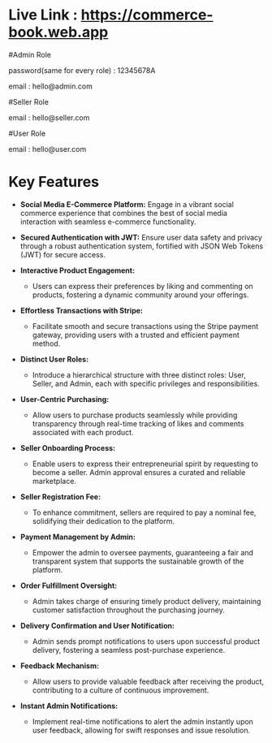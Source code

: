 # Live Link : https://commerce-book.web.app

#Admin Role

<p>password(same for every role) : 12345678A</p>
<p>email : hello@admin.com</p>

#Seller Role

<p>email : hello@seller.com</p>

#User Role

<p>email : hello@user.com</p>

# Key Features

- **Social Media E-Commerce Platform:** Engage in a vibrant social commerce experience that combines the best of social media interaction with seamless e-commerce functionality.

- **Secured Authentication with JWT:** Ensure user data safety and privacy through a robust authentication system, fortified with JSON Web Tokens (JWT) for secure access.

- **Interactive Product Engagement:**

  - Users can express their preferences by liking and commenting on products, fostering a dynamic community around your offerings.

- **Effortless Transactions with Stripe:**

  - Facilitate smooth and secure transactions using the Stripe payment gateway, providing users with a trusted and efficient payment method.

- **Distinct User Roles:**

  - Introduce a hierarchical structure with three distinct roles: User, Seller, and Admin, each with specific privileges and responsibilities.

- **User-Centric Purchasing:**

  - Allow users to purchase products seamlessly while providing transparency through real-time tracking of likes and comments associated with each product.

- **Seller Onboarding Process:**

  - Enable users to express their entrepreneurial spirit by requesting to become a seller. Admin approval ensures a curated and reliable marketplace.

- **Seller Registration Fee:**

  - To enhance commitment, sellers are required to pay a nominal fee, solidifying their dedication to the platform.

- **Payment Management by Admin:**

  - Empower the admin to oversee payments, guaranteeing a fair and transparent system that supports the sustainable growth of the platform.

- **Order Fulfillment Oversight:**

  - Admin takes charge of ensuring timely product delivery, maintaining customer satisfaction throughout the purchasing journey.

- **Delivery Confirmation and User Notification:**

  - Admin sends prompt notifications to users upon successful product delivery, fostering a seamless post-purchase experience.

- **Feedback Mechanism:**

  - Allow users to provide valuable feedback after receiving the product, contributing to a culture of continuous improvement.

- **Instant Admin Notifications:**
  - Implement real-time notifications to alert the admin instantly upon user feedback, allowing for swift responses and issue resolution.

